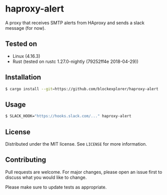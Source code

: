# haproxy-alert

A proxy that receives SMTP alerts from HAproxy and sends a slack message (for now).

## Tested on

* Linux (4.16.3)
* Rust (tested on rustc 1.27.0-nightly (79252ff4e 2018-04-29))

## Installation

```bash
$ cargo install --git=https://github.com/blockexplorer/haproxy-alert
```

## Usage

```bash
$ SLACK_HOOK="https://hooks.slack.com/..." haproxy-alert
```

## License

Distributed under the MIT license. See `LICENSE` for more information.

## Contributing

Pull requests are welcome. For major changes, please open an issue first to discuss what you would like to change.

Please make sure to update tests as appropriate.
